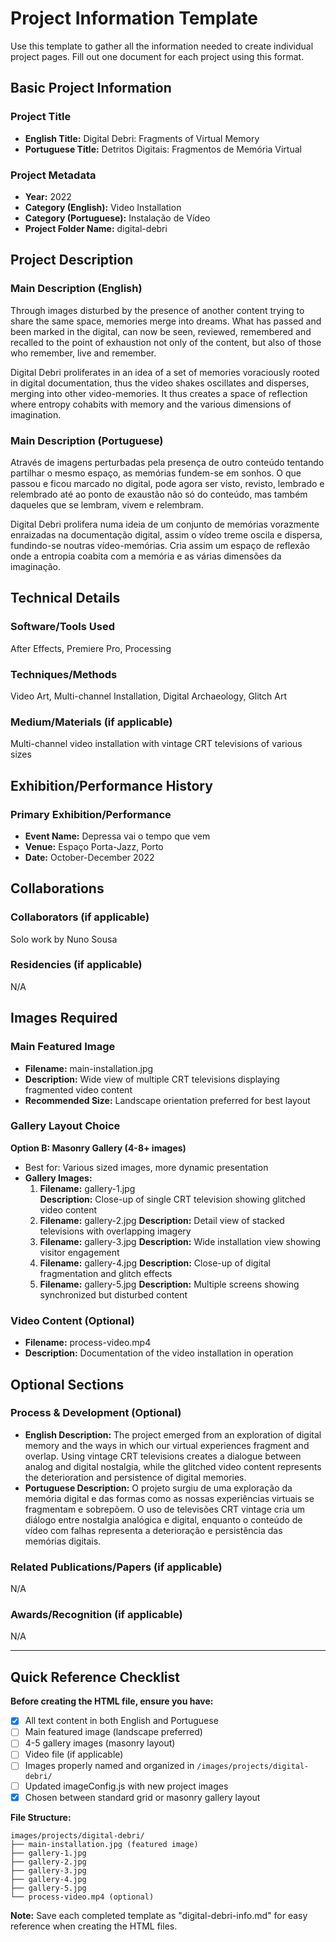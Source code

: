 # Project Information Template

Use this template to gather all the information needed to create individual project pages. Fill out one document for each project using this format.

## Basic Project Information

### Project Title
- **English Title:** Digital Debri: Fragments of Virtual Memory
- **Portuguese Title:** Detritos Digitais: Fragmentos de Memória Virtual

### Project Metadata
- **Year:** 2022
- **Category (English):** Video Installation
- **Category (Portuguese):** Instalação de Vídeo
- **Project Folder Name:** digital-debri

## Project Description

### Main Description (English)
Through images disturbed by the presence of another content trying to share the same space, memories merge into dreams. What has passed and been marked in the digital, can now be seen, reviewed, remembered and recalled to the point of exhaustion not only of the content, but also of those who remember, live and remember.

Digital Debri proliferates in an idea of a set of memories voraciously rooted in digital documentation, thus the video shakes oscillates and disperses, merging into other video-memories. It thus creates a space of reflection where entropy cohabits with memory and the various dimensions of imagination.

### Main Description (Portuguese)
Através de imagens perturbadas pela presença de outro conteúdo tentando partilhar o mesmo espaço, as memórias fundem-se em sonhos. O que passou e ficou marcado no digital, pode agora ser visto, revisto, lembrado e relembrado até ao ponto de exaustão não só do conteúdo, mas também daqueles que se lembram, vivem e relembram.

Digital Debri prolifera numa ideia de um conjunto de memórias vorazmente enraizadas na documentação digital, assim o vídeo treme oscila e dispersa, fundindo-se noutras vídeo-memórias. Cria assim um espaço de reflexão onde a entropia coabita com a memória e as várias dimensões da imaginação.

## Technical Details

### Software/Tools Used
After Effects, Premiere Pro, Processing

### Techniques/Methods
Video Art, Multi-channel Installation, Digital Archaeology, Glitch Art

### Medium/Materials (if applicable)
Multi-channel video installation with vintage CRT televisions of various sizes

## Exhibition/Performance History

### Primary Exhibition/Performance
- **Event Name:** Depressa vai o tempo que vem
- **Venue:** Espaço Porta-Jazz, Porto
- **Date:** October-December 2022

## Collaborations

### Collaborators (if applicable)
Solo work by Nuno Sousa

### Residencies (if applicable)
N/A

## Images Required

### Main Featured Image
- **Filename:** main-installation.jpg
- **Description:** Wide view of multiple CRT televisions displaying fragmented video content
- **Recommended Size:** Landscape orientation preferred for best layout

### Gallery Layout Choice
**Option B: Masonry Gallery (4-8+ images)**
- Best for: Various sized images, more dynamic presentation
- **Gallery Images:**
  1. **Filename:** gallery-1.jpg  
     **Description:** Close-up of single CRT television showing glitched video content
  2. **Filename:** gallery-2.jpg
     **Description:** Detail view of stacked televisions with overlapping imagery
  3. **Filename:** gallery-3.jpg
     **Description:** Wide installation view showing visitor engagement
  4. **Filename:** gallery-4.jpg
     **Description:** Close-up of digital fragmentation and glitch effects
  5. **Filename:** gallery-5.jpg
     **Description:** Multiple screens showing synchronized but disturbed content

### Video Content (Optional)
- **Filename:** process-video.mp4
- **Description:** Documentation of the video installation in operation

## Optional Sections

### Process & Development (Optional)
- **English Description:** The project emerged from an exploration of digital memory and the ways in which our virtual experiences fragment and overlap. Using vintage CRT televisions creates a dialogue between analog and digital nostalgia, while the glitched video content represents the deterioration and persistence of digital memories.
- **Portuguese Description:** O projeto surgiu de uma exploração da memória digital e das formas como as nossas experiências virtuais se fragmentam e sobrepõem. O uso de televisões CRT vintage cria um diálogo entre nostalgia analógica e digital, enquanto o conteúdo de vídeo com falhas representa a deterioração e persistência das memórias digitais.

### Related Publications/Papers (if applicable)
N/A

### Awards/Recognition (if applicable)
N/A

---

## Quick Reference Checklist

**Before creating the HTML file, ensure you have:**
- [x] All text content in both English and Portuguese
- [ ] Main featured image (landscape preferred)
- [ ] 4-5 gallery images (masonry layout)
- [ ] Video file (if applicable)
- [ ] Images properly named and organized in `/images/projects/digital-debri/`
- [ ] Updated imageConfig.js with new project images
- [x] Chosen between standard grid or masonry gallery layout

**File Structure:**
```
images/projects/digital-debri/
├── main-installation.jpg (featured image)
├── gallery-1.jpg
├── gallery-2.jpg
├── gallery-3.jpg
├── gallery-4.jpg
├── gallery-5.jpg
└── process-video.mp4 (optional)
```

**Note:** Save each completed template as "digital-debri-info.md" for easy reference when creating the HTML files.